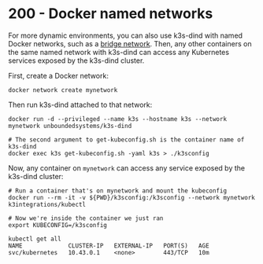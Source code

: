 # 200 - Docker named networks

For more dynamic environments, you can also use k3s-dind with named Docker networks, such as a [bridge network](https://docs.docker.com/network/bridge/). Then, any other containers on the same named network with k3s-dind can access any Kubernetes services exposed by the k3s-dind cluster.

First, create a Docker network:

```
docker network create mynetwork
```

Then run k3s-dind attached to that network:

```
docker run -d --privileged --name k3s --hostname k3s --network mynetwork unboundedsystems/k3s-dind

# The second argument to get-kubeconfig.sh is the container name of k3s-dind
docker exec k3s get-kubeconfig.sh -yaml k3s > ./k3sconfig
```

Now, any container on ```mynetwork``` can access any service exposed by the k3s-dind cluster:

```
# Run a container that's on mynetwork and mount the kubeconfig
docker run --rm -it -v ${PWD}/k3sconfig:/k3sconfig --network mynetwork k3integrations/kubectl

# Now we're inside the container we just ran
export KUBECONFIG=/k3sconfig

kubectl get all
NAME             CLUSTER-IP   EXTERNAL-IP   PORT(S)   AGE
svc/kubernetes   10.43.0.1    <none>        443/TCP   10m
```
